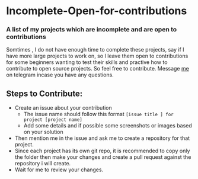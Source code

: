 # Incomplete-Open-for-contributions
### A list of my projects which are incomplete and are open to contributions
Somtimes , I do not have enough time to complete these projects, say if I have more large projects to work on, so I leave them open to contributions for some beginners wanting to test their skills and practive how to contribute to open source projects. So feel free to contribute. Message [me](https://t.me/bengbp) on telegram incase you have any questions. 


## Steps to Contribute:
- Create an issue about your contribution
  - The issue name should follow this format `[issue title ] for project [project name]`
  - Add some details and if possible some screenshots or images based on your solution
- Then mention me in the issue and ask me to create a repository for that project.
- Since each project has its own git repo, it is recommended to copy only the folder then make your changes and create a pull request against the repository i will create. 
- Wait for me to review your changes.
